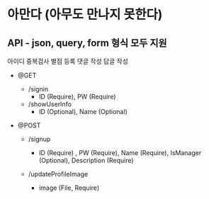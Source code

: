 <!-- e.Static("/image", "profileimage")
	e.GET("/signin", controller.SignIn)
	e.GET("/showUserInfo", controller.ShowUserInfo)
	e.POST("/signup", controller.SignUp)
	e.POST("/updateProfileImage", controller.UpdateProfileImage, middleware.JWT([]byte("secret")), jwt.VerifyAccessToken) -->

# 아만다 (아무도 만나지 못한다)

## API - json, query, form 형식 모두 지원
아이디 중복검사
별점 등록
댓글 작성
답글 작성

- @GET 
    - /signin
        - ID (Require), PW (Require)
    - /showUserInfo
        - ID (Optional), Name (Optional)

- @POST
    - /signup
        - ID (Require) , PW (Require), Name (Require), IsManager (Optional), Description (Require)

    - /updateProfileImage
        - image (File, Require)
